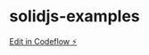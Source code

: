 # solidjs-examples

[Edit in Codeflow ⚡️](https://stackblitz.com/~/github.com/maestrow/solidjs-examples)